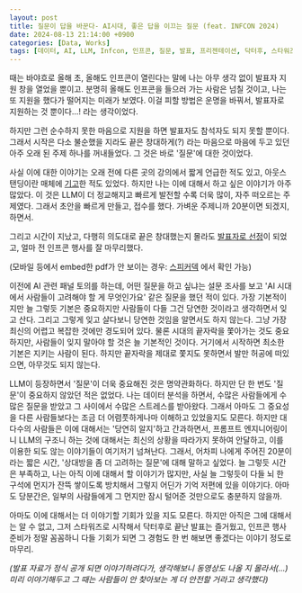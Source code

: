 ```yaml
---
layout: post
title: 질문이 답을 바꾼다- AI시대, 좋은 답을 이끄는 질문 (feat. INFCON 2024)
date: 2024-08-13 21:14:00 +0900
categories: [Data, Works]
tags: [데이터, AI, LLM, Infcon, 인프콘, 질문, 발표, 프리젠테이션, 닥터후, 스타워즈]
---
```


때는 바야흐로 올해 초, 올해도 인프콘이 열린다는 말에 나는 아무 생각 없이 발표자 지원 창을 열었을 뿐이고. 분명히 올해도 인프콘을 들으러 가는 사람은 넘칠 것이고, 나는 또 지원을 했다가 떨어지는 미래가 보였다. 이걸 피할 방법은 운명을 바꿔서, 발표자로 지원하는 것 뿐이다...! 라는 생각이었다.

하지만 그런 순수하지 못한 마음으로 지원을 하면 발표자도 참석자도 되지 못할 뿐이다. 그래서 시작은 다소 불순했을 지라도 끝은 창대하게(?) 라는 마음으로 마음에 두고 있던 아주 오래 된 주제 하나를 꺼내들었다. 그 것은 바로 '질문'에 대한 것이었다.

사실 이에 대한 이야기는 오래 전에 다른 곳의 강의에서 짧게 언급한 적도 있고, 아웃스탠딩이란 매체에 [기고](https://outstanding.kr/aipe20230824)한 적도 있었다. 하지만 나는 이에 대해서 하고 싶은 이야기가 아주 많았다. 이 것은 LLM이 더 정교해지고 빠르게 발전할 수록 더욱 많이, 자주 떠오르는 주제였다. 그래서 초안을 빠르게 만들고, 접수를 했다. 가벼운 주제니까 20분이면 되겠지, 하면서.

그리고 시간이 지났고, 다행히 의도대로 끝은 창대했는지 몰라도 [발표자로 선정](https://www.inflearn.com/conf/infcon-2024/session-detail/861/)이 되었고, 얼마 전 인프콘 행사를 잘 마무리했다.


<object data="https://cojette.wordpress.com/wp-content/uploads/2024/08/ecb59ceca285ebb3b8-infcon2024_eab68ceca095ebafbc.pdf" width="800" height="600" type='application/pdf'></object>

(모바일 등에서 embed한 pdf가 안 보이는 경우: [스피커덱](https://speakerdeck.com/cojette/jilmuni-dabeul-baggunda-aisidae-joheun-dabeul-iggeuneun-jilmun) 에서 확인 가능)

이전에 AI 관련 패널 토의를 하는데, 어떤 질문을 하고 싶냐는 설문 조사를 보고 'AI 시대에서 사람들이 고려해야 할 게 무엇인가요' 같은 질문을 했던 적이 있다. 가장 기본적이지만 늘 그렇듯 기본은 중요하지만 사람들이 다들 그건 당연한 것이라고 생각하면서 잊고 산다. 그리고 그렇게 잊고 살다보니 당연한 것임을 알면서도 하지 않는다. 그냥 가장 최신의 어렵고 복잡한 것에만 경도되어 있다. 물론 시대의 끝자락을 쫓아가는 것도 중요하지만, 사람들이 잊지 말아야 할 것은 늘 기본적인 것이다. 거기에서 시작하면 최소한 기본은 지키는 사람이 된다. 하지만 끝자락을 제대로 쫓지도 못하면서 발만 허공에 떠있으면, 아무것도 되지 않는다.

LLM이 등장하면서 '질문'이 더욱 중요해진 것은 명약관화하다. 하지만 단 한 번도 '질문'이 중요하지 않았던 적은 없었다. 나는 데이터 분석을 하면서, 수많은 사람들에게 수많은 질문을 받았고 그 사이에서 수많은 스트레스를 받아왔다. 그래서 아마도 그 중요성을 다른 사람들보다는 조금 더 어렴풋하게나마 이해하고 있었을지도 모른다. 하지만 대다수의 사람들은 이에 대해서는 '당연히 알지'하고 간과하면서, 프롬프트 엔지니어링이니 LLM의 구조니 하는 것에 대해서는 최신의 상황을 따라가지 못하여 안달하고, 이를 이용한 되도 않는 이야기들이 여기저기 넘쳐난다. 그래서, 어차피 나에게 주어진 20분이라는 짧은 시간, '상대방을 좀 더 고려하는 질문'에 대해 말하고 싶었다. 늘 그렇듯 시간은 부족하고, 나는 아직 이에 대해서 할 이야기가 많지만, 사실 늘 그렇듯이 다들 뇌 한 구석에 먼지가 잔뜩 쌓이도록 방치해서 그렇지 어딘가 기억 저편에 있을 이야기다. 아마도 당분간은, 일부의 사람들에게 그 먼지만 잠시 털어준 것만으로도 충분하지 않을까.

아마도 이에 대해서는 더 이야기할 기회가 있을 지도 모른다. 하지만 아직은 그에 대해서는 알 수 없고, 그저 스타워즈로 시작해서 닥터후로 끝난 발표는 즐거웠고, 인프콘 행사 준비가 정말 꼼꼼하니 다들 기회가 되면 그 경험도 한 번 해보면 좋겠다는 이야기 정도로 마무리.

*(발표 자료가 정식 공개 되면 이야기하려다가, 생각해보니 동영상도 나올 지 몰라서(...) 미리 이야기해두고 그 때는 사람들이 안 찾아보는 게 더 안전할 거라고 생각했다)*

